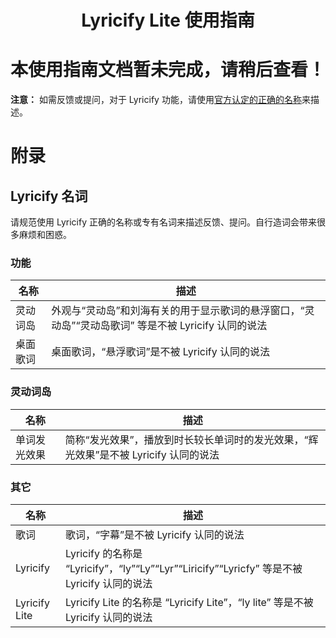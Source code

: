<div align="center">

# Lyricify Lite 使用指南

</div>

# 本使用指南文档暂未完成，请稍后查看！

**注意：** 如需反馈或提问，对于 Lyricify 功能，请使用[官方认定的正确的名称](#lyricify-%E5%90%8D%E8%AF%8D)来描述。  

# 附录

## Lyricify 名词
请规范使用 Lyricify 正确的名称或专有名词来描述反馈、提问。自行造词会带来很多麻烦和困惑。  

### 功能
| 名称 | 描述 |
| - | - |
| 灵动词岛 | 外观与“灵动岛”和刘海有关的用于显示歌词的悬浮窗口，“灵动岛”“灵动岛歌词” 等是不被 Lyricify 认同的说法 |
| 桌面歌词 | 桌面歌词，“悬浮歌词”是不被 Lyricify 认同的说法 |

### 灵动词岛
| 名称 | 描述 |
| - | - |
| 单词发光效果 | 简称“发光效果”，播放到时长较长单词时的发光效果，“辉光效果”是不被 Lyricify 认同的说法 |

### 其它
| 名称 | 描述 |
| - | - |
| 歌词 | 歌词，“字幕”是不被 Lyricify 认同的说法 |
| Lyricify | Lyricify 的名称是 “Lyricify”，“ly”“Ly”“Lyr”“Liricify”“Lyricfy” 等是不被 Lyricify 认同的说法 |
| Lyricify Lite | Lyricify Lite 的名称是 “Lyricify Lite”，“ly lite” 等是不被 Lyricify 认同的说法 |
